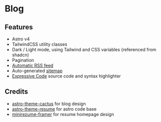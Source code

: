 # Blog

## Features

- Astro v4
- TailwindCSS utility classes
- Dark / Light mode, using Tailwind and CSS variables (referenced from shadcn)
- Pagination
- [Automatic RSS feed](https://docs.astro.build/en/guides/rss)
- Auto-generated [sitemap](https://docs.astro.build/en/guides/integrations-guide/sitemap/)
- [Expressive Code](https://expressive-code.com/) source code and syntax highlighter

## Credits

- [astro-theme-cactus](https://github.com/chrismwilliams/astro-theme-cactus) for blog design
- [astro-theme-resume](https://github.com/srleom/astro-theme-resume) for astro code base
- [minirezume-framer](https://minirezume.framer.website) for resume homepage design
